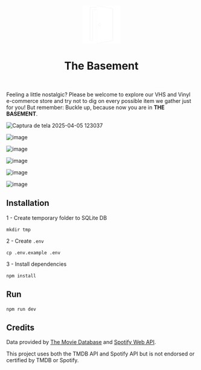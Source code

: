 <br><p align="center">
<img height="100px" src="TheBasement/resources/images/porta_branca.png" />
</p>

<h1 align="center">The Basement</h1>
<br>

Feeling a little nostalgic? Please be welcome to explore our VHS and Vinyl e-commerce store and try not to dig on every possible item we gather just for you! But remember: Buckle up, because now you are in **THE BASEMENT**.

![Captura de tela 2025-04-05 123037](https://github.com/user-attachments/assets/675b8f12-488f-457d-9a63-96e49c4c4009)

![image](https://github.com/user-attachments/assets/ed0d4227-20af-44d8-bc8e-f9f605fb404d)

![image](https://github.com/user-attachments/assets/ed402b0d-1640-4fab-ba23-0525516d01ff)

![image](https://github.com/user-attachments/assets/624e2f51-7ab4-4e96-b9c3-1a45d1342f8f)

![image](https://github.com/user-attachments/assets/814271e4-95b2-4875-83ec-a273c1c8794e)

![image](https://github.com/user-attachments/assets/e7c6ccbe-f5d4-4ba3-b96c-a24321527669)


## Installation

1 - Create temporary folder to SQLite DB
```console
mkdir tmp
```

2 - Create ``.env``
```console
cp .env.example .env
```

3 - Install dependencies
```console
npm install
```

## Run
```console
npm run dev
```

## Credits

Data provided by [The Movie Database](https://www.themoviedb.org) and [Spotify Web API](https://developer.spotify.com/documentation/web-api).

This project uses both the TMDB API and Spotify API but is not endorsed or certified by TMDB or Spotify.
